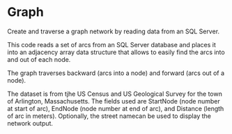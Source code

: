 Graph
=====

Create and traverse a graph network by reading data from an SQL Server.

This code reads a set of arcs from an SQL Server database and places it into an adjacency array data structure that allows to easily find the arcs into and out of each node. 

The graph traverses backward (arcs into a node) and forward (arcs out of a node).

The dataset is from tjhe US Census and US Geological Survey for the town of Arlington, Massachusetts. The fields used are StartNode (node number at start of arc), EndNode (node number at end of arc), and Distance (length of arc in meters). Optionally, the street namecan be used to display the network output. 
